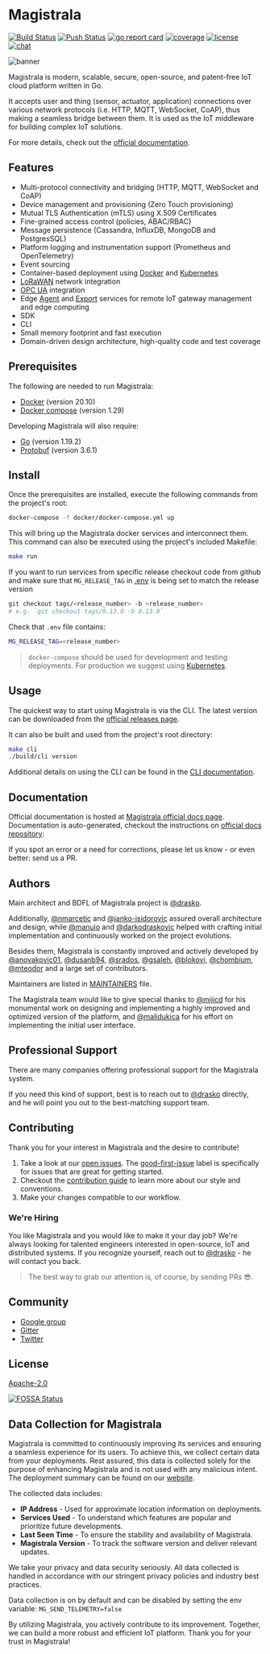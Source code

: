 # Magistrala
[![Build Status](https://github.com/absmach/magistrala/actions/workflows/CI%20Pipeline/badge.svg)](https://github.com/absmach/magistrala/actions?query=workflow%3A"CI%20Pipeline")
[![Push Status](https://github.com/absmach/magistrala/actions/workflows/Continuous%20Delivery/badge.svg)](https://github.com/absmach/magistrala/actions?query=workflow%3A"Continuous%20Delivery")
[![go report card][grc-badge]][grc-url]
[![coverage][cov-badge]][cov-url]
[![license][license]](LICENSE)
[![chat][gitter-badge]][gitter]

![banner][banner]

Magistrala is modern, scalable, secure, open-source, and patent-free IoT cloud platform written in Go.

It accepts user and thing (sensor, actuator, application) connections over various network protocols (i.e. HTTP,
MQTT, WebSocket, CoAP), thus making a seamless bridge between them. It is used as the IoT middleware
for building complex IoT solutions.

For more details, check out the [official documentation][docs].

## Features

- Multi-protocol connectivity and bridging (HTTP, MQTT, WebSocket and CoAP)
- Device management and provisioning (Zero Touch provisioning)
- Mutual TLS Authentication (mTLS) using X.509 Certificates
- Fine-grained access control (policies, ABAC/RBAC)
- Message persistence (Cassandra, InfluxDB, MongoDB and PostgresSQL)
- Platform logging and instrumentation support (Prometheus and OpenTelemetry)
- Event sourcing
- Container-based deployment using [Docker][docker] and [Kubernetes][kubernetes]
- [LoRaWAN][lora] network integration
- [OPC UA](opcua) integration
- Edge [Agent](agent) and [Export](export) services for remote IoT gateway management and edge computing
- SDK
- CLI
- Small memory footprint and fast execution
- Domain-driven design architecture, high-quality code and test coverage

## Prerequisites

The following are needed to run Magistrala:

- [Docker](https://docs.docker.com/install/) (version 20.10)
- [Docker compose](https://docs.docker.com/compose/install/) (version 1.29)

Developing Magistrala will also require:

- [Go](https://golang.org/doc/install) (version 1.19.2)
- [Protobuf](https://github.com/protocolbuffers/protobuf#protocol-compiler-installation) (version 3.6.1)

## Install

Once the prerequisites are installed, execute the following commands from the project's root:

```bash
docker-compose -f docker/docker-compose.yml up
```

This will bring up the Magistrala docker services and interconnect them. This command can also be executed using the project's included Makefile:

```bash
make run
```

If you want to run services from specific release checkout code from github and make sure that
`MG_RELEASE_TAG` in [.env](.env) is being set to match the release version

```bash
git checkout tags/<release_number> -b <release_number>
# e.g. `git checkout tags/0.13.0 -b 0.13.0`
```

Check that `.env` file contains:

```bash
MG_RELEASE_TAG=<release_number>
```

>`docker-compose` should be used for development and testing deployments. For production we suggest using [Kubernetes](https://docs.mainflux.io/kubernetes).

## Usage

The quickest way to start using Magistrala is via the CLI. The latest version can be downloaded from the [official releases page][rel].

It can also be built and used from the project's root directory:

```bash
make cli
./build/cli version
```

Additional details on using the CLI can be found in the [CLI documentation](https://docs.mainflux.io/cli).

## Documentation

Official documentation is hosted at [Magistrala official docs page][docs]. Documentation is auto-generated, checkout the instructions on [official docs repository](https://github.com/mainflux/docs):

If you spot an error or a need for corrections, please let us know - or even better: send us a PR.

## Authors

Main architect and BDFL of Magistrala project is [@drasko][drasko].

Additionally, [@nmarcetic][nikola] and [@janko-isidorovic][janko] assured
overall architecture and design, while [@manuio][manu] and [@darkodraskovic][darko]
helped with crafting initial implementation and continuously worked on the project evolutions.

Besides them, Magistrala is constantly improved and actively
developed by [@anovakovic01][alex], [@dusanb94][dusan], [@srados][sava],
[@gsaleh][george], [@blokovi][iva], [@chombium][kole], [@mteodor][mirko] and a large set of contributors.

Maintainers are listed in [MAINTAINERS](MAINTAINERS) file.

The Magistrala team would like to give special thanks to [@mijicd][dejan] for his monumental work
on designing and implementing a highly improved and optimized version of the platform,
and [@malidukica][dusanm] for his effort on implementing the initial user interface.

## Professional Support

There are many companies offering professional support for the Magistrala system.

If you need this kind of support, best is to reach out to [@drasko][drasko] directly, and he will point you out to the best-matching support team.

## Contributing

Thank you for your interest in Magistrala and the desire to contribute!

1. Take a look at our [open issues](https://github.com/absmach/magistrala/issues). The [good-first-issue](https://github.com/absmach/magistrala/labels/good-first-issue) label is specifically for issues that are great for getting started.
2. Checkout the [contribution guide](CONTRIBUTING.md) to learn more about our style and conventions.
3. Make your changes compatible to our workflow.

### We're Hiring

You like Magistrala and you would like to make it your day job? We're always looking for talented engineers interested in open-source, IoT and distributed systems. If you recognize yourself, reach out to [@drasko][drasko] - he will contact you back.

>The best way to grab our attention is, of course, by sending PRs :sunglasses:.

## Community

- [Google group][forum]
- [Gitter][gitter]
- [Twitter][twitter]

## License

[Apache-2.0](LICENSE)

[![FOSSA Status](https://app.fossa.com/api/projects/git%2Bgithub.com%2Fmainflux%2Fmainflux.svg?type=large)](https://app.fossa.com/projects/git%2Bgithub.com%2Fmainflux%2Fmainflux?ref=badge_large)

## Data Collection for Magistrala
Magistrala is committed to continuously improving its services and ensuring a seamless experience for its users. To achieve this, we collect certain data from your deployments. Rest assured, this data is collected solely for the purpose of enhancing Magistrala and is not used with any malicious intent. The deployment summary can be found on our [website][callhome].

The collected data includes:
- **IP Address** - Used for approximate location information on deployments.
- **Services Used** - To understand which features are popular and prioritize future developments.
- **Last Seen Time** - To ensure the stability and availability of Magistrala.
- **Magistrala Version** - To track the software version and deliver relevant updates.

We take your privacy and data security seriously. All data collected is handled in accordance with our stringent privacy policies and industry best practices.

Data collection is on by default and can be disabled by setting the env variable:
`MG_SEND_TELEMETRY=false`

By utilizing Magistrala, you actively contribute to its improvement. Together, we can build a more robust and efficient IoT platform. Thank you for your trust in Magistrala!

[banner]: https://github.com/mainflux/docs/blob/master/docs/img/gopherBanner.jpg
[docs]: https://docs.mainflux.io
[docker]: https://www.docker.com
[forum]: https://groups.google.com/forum/#!forum/mainflux
[gitter]: https://gitter.im/absmach/magistrala?utm_source=badge&utm_medium=badge&utm_campaign=pr-badge&utm_content=badge
[gitter-badge]: https://badges.gitter.im/Join%20Chat.svg
[grc-badge]: https://goreportcard.com/badge/github.com/absmach/magistrala
[grc-url]: https://goreportcard.com/report/github.com/absmach/magistrala
[cov-badge]: https://codecov.io/gh/absmach/magistrala/graph/badge.svg?token=SEMDAO3L09
[cov-url]: https://codecov.io/gh/absmach/magistrala
[license]: https://img.shields.io/badge/license-Apache%20v2.0-blue.svg
[twitter]: https://twitter.com/mainflux
[lora]: https://lora-alliance.org/
[opcua]: https://opcfoundation.org/about/opc-technologies/opc-ua/
[agent]: https://github.com/mainflux/agent
[export]: https://github.com/mainflux/export
[kubernetes]: https://kubernetes.io/
[rel]: https://github.com/absmach/magistrala/releases
[careers]: https://www.mainflux.com/careers.html
[lf]: https://www.linuxfoundation.org/
[edgex]: https://www.edgexfoundry.org/
[company]: https://abstractmachines.fr
[blog]: https://medium.com/abstract-machines-blog
[drasko]: https://github.com/drasko
[nikola]: https://github.com/nmarcetic
[dejan]: https://github.com/mijicd
[manu]: https://github.com/manuIO
[darko]: https://github.com/darkodraskovic
[janko]: https://github.com/janko-isidorovic
[alex]: https://github.com/anovakovic01
[dusan]: https://github.com/dborovcanin
[sava]: https://github.com/srados
[george]: https://github.com/gesaleh
[iva]: https://github.com/blokovi
[kole]: https://github.com/chombium
[dusanm]: https://github.com/malidukica
[mirko]: https://github.com/mteodor
[callhome]: https://deployments.mainflux.io
